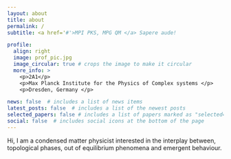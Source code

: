 ```yaml
---
layout: about
title: about
permalink: /
subtitle: <a href='#'>MPI PKS, MPG QM </a> Sapere aude!

profile:
  align: right
  image: prof_pic.jpg
  image_circular: true # crops the image to make it circular
  more_info: >
    <p>2A1</p>
    <p>Max Planck Institute for the Physics of Complex systems </p>
    <p>Dresden, Germany </p>

news: false  # includes a list of news items
latest_posts: false  # includes a list of the newest posts
selected_papers: false # includes a list of papers marked as "selected={true}"
social: false  # includes social icons at the bottom of the page
---
```

Hi, I am a condensed matter physicist interested in the interplay between, topological phases, out of equilibrium phenomena and emergent behaviour.
